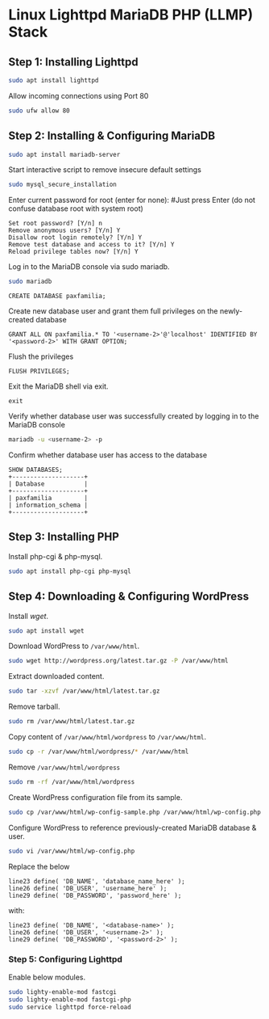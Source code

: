 
# Linux Lighttpd MariaDB PHP (LLMP) Stack

## Step 1: Installing Lighttpd

```bash
sudo apt install lighttpd
```

Allow incoming connections using Port 80

```bash
sudo ufw allow 80
```


## Step 2: Installing & Configuring MariaDB


```bash
sudo apt install mariadb-server
```

Start interactive script to remove insecure default settings

```bash
sudo mysql_secure_installation
```

Enter current password for root (enter for none): #Just press Enter (do not confuse database root with system root)

```
Set root password? [Y/n] n
Remove anonymous users? [Y/n] Y
Disallow root login remotely? [Y/n] Y
Remove test database and access to it? [Y/n] Y
Reload privilege tables now? [Y/n] Y
```

Log in to the MariaDB console via sudo mariadb.

```bash
sudo mariadb
```

```
CREATE DATABASE paxfamilia;
```

Create new database user and grant them full privileges on the newly-created database

```
GRANT ALL ON paxfamilia.* TO '<username-2>'@'localhost' IDENTIFIED BY '<password-2>' WITH GRANT OPTION;
```

Flush the privileges
```
FLUSH PRIVILEGES;
```

Exit the MariaDB shell via exit.

```
exit
```

Verify whether database user was successfully created by logging in to the MariaDB console

```bash
mariadb -u <username-2> -p
```

Confirm whether database user has access to the database

```
SHOW DATABASES;
+--------------------+
| Database           |
+--------------------+
| paxfamilia         |
| information_schema |
+--------------------+
```


## Step 3: Installing PHP

Install php-cgi & php-mysql.

```bash
sudo apt install php-cgi php-mysql
```

## Step 4: Downloading & Configuring WordPress

Install _wget_.

```bash
sudo apt install wget
```

Download WordPress to `/var/www/html`.

```bash
sudo wget http://wordpress.org/latest.tar.gz -P /var/www/html
```

Extract downloaded content.

```bash
sudo tar -xzvf /var/www/html/latest.tar.gz
```

Remove tarball.

```bash
sudo rm /var/www/html/latest.tar.gz
```

Copy content of `/var/www/html/wordpress` to `/var/www/html`.

```bash
sudo cp -r /var/www/html/wordpress/* /var/www/html
```

Remove `/var/www/html/wordpress`

```bash
sudo rm -rf /var/www/html/wordpress
```

Create WordPress configuration file from its sample.

```bash
sudo cp /var/www/html/wp-config-sample.php /var/www/html/wp-config.php
```

Configure WordPress to reference previously-created MariaDB database & user.

```bash
sudo vi /var/www/html/wp-config.php
```

Replace the below

```
line23 define( 'DB_NAME', 'database_name_here' );
line26 define( 'DB_USER', 'username_here' );
line29 define( 'DB_PASSWORD', 'password_here' );
```

with:

```
line23 define( 'DB_NAME', '<database-name>' );
line26 define( 'DB_USER', '<username-2>' );
line29 define( 'DB_PASSWORD', '<password-2>' );
```

### Step 5: Configuring Lighttpd

Enable below modules.

```bash
sudo lighty-enable-mod fastcgi
sudo lighty-enable-mod fastcgi-php
sudo service lighttpd force-reload
```
